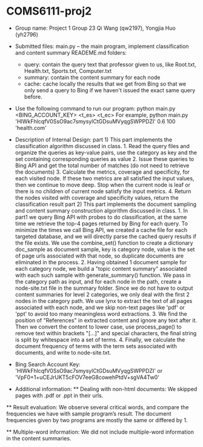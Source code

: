 # COMS6111-proj2

* Group name: Project 1 Group 23
  Qi Wang (qw2197), Yongjia Huo (yh2796)

* Submitted files:
  main.py – the main program, implement classification and content summary
  READEME.md
  folders:
  	- query: 	contain the query text that professor given to us, like Root.txt, Health.txt, Sports.txt, Computer.txt
  	- summary:  contain the content summary for each node
  	- cache: 	cache locally the results that we get from Bing so that we only send a query to Bing if we haven't issued the exact same query before.

* Use the following command to run our program:
  python main.py <BING_ACCOUNT_KEY> <t_es> <t_ec> <host>
  For example, 
      python main.py 'HIWkFhlcqfV0SsO9ac7smysylCtGDsuMVyqgSWPPDZI' 0.6 100 'health.com'

* Description of Internal Design:
	part 1)
		This part implements the classification algorithm discussed in class.
			1. Read the query files and organize the queries as key-value pairs, use the category as key and the set containing corresponding queries as value
			2. Issue these queries to Bing API and get the total number of matches (do not need to retrieve the documents)
			3. Calculate the metrics, coverage and specificity, for each visited node. If these two metrics are all satisfied the input values, then we continue to move deep. Stop when the current node is leaf or there is no children of current node satisfy the input metrics.
			4. Return the nodes visited with coverage and specificity values, return the classification result
	part 2)
	    This part implements the document sampling and content summary construction algorithm discussed in class.
	        1. In part1 we query Bing API with probes to do classification, at the same time we retrieve the top-4 pages returned by Bing for each query. To minimize the times we call Bing API, we created a cache file for each targeted database, and we will directly parse the cached query results if the file exists.
	        We use the combine_set() function to create a dictionary doc_sample as document sample, key is category node, value is the set of page urls associated with that node, so duplicate documents are eliminated in the process.
            2. Having obtained 1 document sample for each category node, we build a "topic content summary" associated with each such sample with generate_summary() function. We pass in the category path as input, and for each node in the path, create a node-site.txt file in the summary folder.
            Since we do not have to output content summaries for level 2 categories, we only deal with the first 2 nodes in the category path. We use lynx to extract the text of all pages associated with each node, and we skip non-text pages like 'pdf' or 'ppt' to avoid too many meaningless word extractions.
            3. We find the position of "References" in extracted content and ignore any text after it. Then we convert the content to lower case, use process_page() to remove text within brackets "[...]" and special characters, the final string is split by whitespace into a set of terms.
            4. Finally, we calculate the document frequency of terms with the term sets associated with documents, and write to node-site.txt.

* Bing Search Account Key: 'HIWkFhlcqfV0SsO9ac7smysylCtGDsuMVyqgSWPPDZI' or 'VpF0+1+uCEJrUKT5cFOV7eeG8cowehPtdV+sgVA4Tw0'

* Additional information:
** Dealing with non-html documents: We skipped pages with .pdf or .ppt in their urls.

** Result evaluation:
   We observe several critical words, and compare the frequencies we have with sample program’s result. The document frequencies given by two programs are mostly the same or differed by 1.

** Multiple-word information:
    We did not include multiple-word information in the content summaries.

